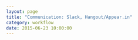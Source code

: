 ```yaml
---
layout: page
title: "Communication: Slack, Hangout/Appear.in"
category: workflow
date: 2015-06-23 10:00:00
---
```



